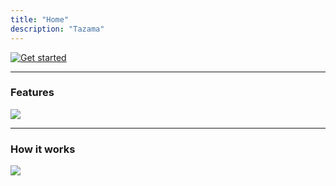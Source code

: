 ```yaml
---
title: "Home"
description: "Tazama"
---
```


[![Get started](/image/title-banner.png)](https://github.com/frmscoe/docs)
<br>
<hr>

### Features

![](/image/features-banner.png)
<br>
<hr>

### How it works

![](/image/how-it-works-banner.png)
